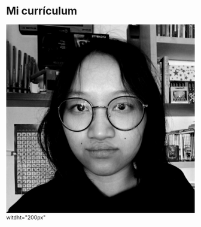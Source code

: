 # Mi currículum
![Mi foto de perfil](https://github.com/bmvg1010/bmvg1010.github.io/blob/main/bvallverdu.jpg) witdht="200px"
